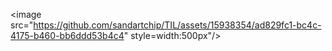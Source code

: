 
<image src="https://github.com/sandartchip/TIL/assets/15938354/ad829fc1-bc4c-4175-b460-bb6ddd53b4c4" style=width:500px"/>


